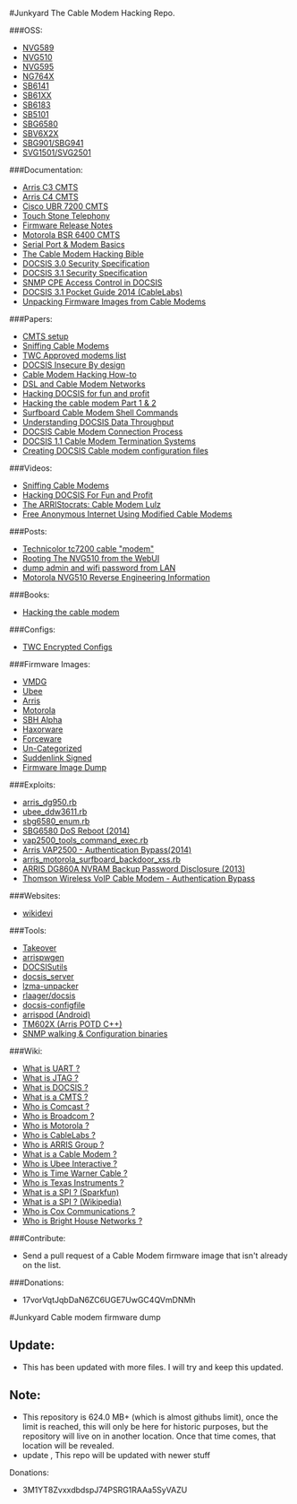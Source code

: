 #Junkyard
The Cable Modem Hacking Repo.

###OSS:
- [NVG589](http://sourceforge.net/projects/nvg589.arris/files/latest/download?source=directory)
- [NVG510](http://sourceforge.net/projects/nvg510.arris/files/latest/download?source=directory)
- [NVG595](http://sourceforge.net/projects/nvg595.arris/files/latest/download?source=directory)
- [NG764X](http://sourceforge.net/projects/ng764x.arris/files/NG764x-OSS-1.3/NG764X-OSS-1.3.tar.gz/download)
- [SB6141](http://sourceforge.net/projects/sb6141.arris/files/latest/download?source=directory)
- [SB61XX](http://sourceforge.net/projects/sb6120.arris/files/latest/download?source=directory)
- [SB6183](http://sourceforge.net/projects/sb6183.arris/files/latest/download?source=directory)
- [SB5101](http://sourceforge.net/projects/sb5101.arris/files/SB5101-2.11.0.0-GA-04/SB5101-2.11.0.0-GA-04.tar.bz2/download)
- [SBG6580](http://sourceforge.net/projects/sbg6580.arris/files/latest/download?source=directory)
- [SBV6X2X](http://sourceforge.net/projects/sb6x2x.arris/files/)
- [SBG901/SBG941](http://sourceforge.net/projects/sbg901.arris/files/SBG901-2.11.0.0-GA-07/SBG901-2.11.0.0-GA-07.tar.bz2/download)
- [SVG1501/SVG2501](http://sourceforge.net/projects/svg2501.arris/files/SVG2501-2.10.1.0-GA-02/SVG2501-2.10.1.0-GA-02.tar.bz2/download)

###Documentation:
- [Arris C3 CMTS](https://mega.co.nz/#F!i0NlSLya!IP4NQmBbCxOYdAiOCVJC9w)
- [Arris C4 CMTS](https://mega.co.nz/#F!vh0G0CDY!sfm07pEq2SZPczkgZ2NoBQ)
- [Cisco UBR 7200 CMTS](https://mega.co.nz/#F!64slEYYT!uk0cxmMGx64zThHTBsLpIA)
- [Touch Stone Telephony](https://mega.co.nz/#F!Ht9XgBzA!ns0u00HDftNv_NuLw7Px0w)
- [Firmware Release Notes](https://mega.co.nz/#F!fgV2kLyJ!YwXHI1ZyF59aXFmZ0aXZ4g)
- [Motorola BSR 6400 CMTS](https://mega.co.nz/#F!ugtnwYQT!pwPiIAJ0a66f81uqNIqpoA)
- [Serial Port & Modem Basics](http://tldp.org/HOWTO/Modem-HOWTO-4.html)
- [The Cable Modem Hacking Bible](http://netfreak.no-ip.info/netfreak/downloads/Dokumente/sonstiges/modem-hacking.pdf)
- [DOCSIS 3.0 Security Specification](http://www.cablelabs.com/wp-content/uploads/specdocs/CM-SP-SECv3.0-I15-130808.pdf)
- [DOCSIS 3.1 Security Specification](http://www.cablelabs.com/wp-content/uploads/specdocs/CM-SP-SECv3.1-I03-150611.pdf)
- [SNMP CPE Access Control in DOCSIS](https://mega.co.nz/#F!u19DmJAK!TZeAPbS8aLB-QmYvciIeTQ)
- [DOCSIS 3.1 Pocket Guide 2014 (CableLabs)](https://mega.co.nz/#!zpdVXJqT!fNeIRSp5FrEbh1nHVZyayPc9n-sUIXTd-3BY4TKfQ6s)
- [Unpacking Firmware Images from Cable Modems](http://w00tsec.blogspot.com/2013/11/unpacking-firmware-images-from-cable.html)

###Papers:
- [CMTS setup](http://docslide.us/documents/cable-modem-terminate-system-setup-devil-huang.html)
- [Sniffing Cable Modems](https://www.defcon.org/images/defcon-16/dc16-presentations/defcon-16-martin.pdf)
- [TWC Approved modems list](http://www.timewarnercable.com/content/dam/residential/pdfs/enjoy/better-twc/bettertwc_approvedmodems.pdf)
- [DOCSIS Insecure By design](https://www.defcon.org/images/defcon-16/dc16-presentations/defcon-16-self.pdf)
- [Cable Modem Hacking How-to](http://www.kumanov.com/docs/Cable%20Modem%20Hacking%20How-to.pdf)
- [DSL and Cable Modem Networks](http://docslide.us/documents/dsl-and-cable-modem-networks.html)
- [Hacking DOCSIS for fun and profit](https://www.defcon.org/images/defcon-18/dc-18-presentations/Blake-bitemytaco/DEFCON-18-Blake-bitemytaco-Hacking-DOCSIS.pdf)
- [Hacking the cable modem Part 1 & 2](http://docslide.us/documents/hacking-the-cable-modem-97-03.html)
- [Surfboard Cable Modem Shell Commands](http://docslide.us/documents/surfboard-cable-modem-shell-commands.html)
- [Understanding DOCSIS Data Throughput](https://mega.co.nz/#!WwNgkJha!xQOf7o8j1OCE8Jkv5A5HXcyYLZv57bKoshe5Kv9Kzxk)
- [DOCSIS Cable Modem Connection Process](http://www.cascaderange.org/presentations/DOCSIS_Cable_Modem_Connection_Process.pdf)
- [DOCSIS 1.1 Cable Modem Termination  Systems](http://www.cascaderange.org/presentations/DOCSIS_1_1_QoS.pdf)
- [Creating DOCSIS Cable modem configuration files](http://docslide.us/documents/create-config-for-cable-modem.html)

###Videos:
- [Sniffing Cable Modems](https://www.youtube.com/watch?v=7a_x10qi4Cs)
- [Hacking DOCSIS For Fun and Profit ](https://www.youtube.com/watch?v=aaaJ86K-ovE)
- [The ARRIStocrats: Cable Modem Lulz](https://www.youtube.com/watch?v=jGUyOYgYoQQ)
- [Free Anonymous Internet Using Modified Cable Modems](https://www.youtube.com/watch?v=Gkv2ZpuFKpU)

###Posts:
- [Technicolor tc7200 cable "modem"](https://hackaday.io/project/3441-technicolor-tc7200-cable-modem)
- [Rooting The NVG510 from the WebUI](http://earlz.net/view/2012/06/07/0026/rooting-the-nvg510-from-the-webui)
- [dump admin and wifi password from LAN](https://hackaday.io/project/3441-technicolor-tc7200-cable-modem/log/11329-dump-admin-and-wifi-password-from-lan)
- [Motorola NVG510 Reverse Engineering Information](http://earlz.net/view/2012/06/04/0754/motorola-nvg510-reverse-engineering-information)

###Books:
- [Hacking the cable modem](https://repo.zenk-security.com/Magazine%20E-book/EN-Hacking%20The%20Cable%20Modem.pdf)

###Configs:
- [TWC Encrypted Configs](https://mega.co.nz/#F!jx8zQZpL!i01EpMbXvQHGH8alg56ehA)

###Firmware Images:
- [VMDG](https://mega.co.nz/#F!3skAWZqb!VSIUfF2lo3HUrcy-ipxcSw)
- [Ubee](https://mega.co.nz/#F!atUSSQiC!WzfVAiMDWNUm6BA9512tdA)
- [Arris](https://mega.co.nz/#F!iwtRlLTB!itNArjM1Y2NCx1WzUBIiFg)
- [Motorola](https://mega.co.nz/#F!G1FyVaDL!ZhNUKLdOIbYe-ThiVxjmMg)
- [SBH Alpha](https://mega.co.nz/#F!79cXEK7Y!U53jdOkdK08QdBDh6yCE8Q)
- [Haxorware](https://mega.co.nz/#F!6ocR3Ywa!vG_iKkYkhUZgWvImx9UK6g)
- [Forceware](https://mega.co.nz/#F!H5l1wLxT!yIwA1jrV6F473e92VizW2w)
- [Un-Categorized](https://mega.co.nz/#F!To9BBK5Y!vkKeKXCi6xPELT1NQ2mCxA)
- [Suddenlink Signed](https://mega.co.nz/#F!ylkylTqR!LsMa9XSYG6sqSFmV_cjzlQ)
- [Firmware Image Dump](https://github.com/detrojones/Junkyard)

###Exploits:
- [arris_dg950.rb](https://raw.githubusercontent.com/rapid7/metasploit-framework/e749733eb6118a4b089e288fc81050f76c8db5ed/modules/auxiliary/scanner/snmp/arris_dg950.rb)
- [ubee_ddw3611.rb](https://raw.githubusercontent.com/rapid7/metasploit-framework/e749733eb6118a4b089e288fc81050f76c8db5ed/modules/auxiliary/scanner/snmp/ubee_ddw3611.rb)
- [sbg6580_enum.rb](https://raw.githubusercontent.com/rapid7/metasploit-framework/e749733eb6118a4b089e288fc81050f76c8db5ed/modules/auxiliary/scanner/snmp/sbg6580_enum.rb)
- [SBG6580 DoS Reboot (2014)](https://www.exploit-db.com/exploits/30688/)
- [vap2500_tools_command_exec.rb](https://raw.githubusercontent.com/rapid7/metasploit-framework/e749733eb6118a4b089e288fc81050f76c8db5ed/modules/exploits/linux/http/vap2500_tools_command_exec.rb)
- [Arris VAP2500 - Authentication Bypass(2014)](https://www.exploit-db.com/exploits/35372/)
- [arris_motorola_surfboard_backdoor_xss.rb](https://raw.githubusercontent.com/rapid7/metasploit-framework/e749733eb6118a4b089e288fc81050f76c8db5ed/modules/auxiliary/admin/http/arris_motorola_surfboard_backdoor_xss.rb)
- [ARRIS DG860A NVRAM Backup Password Disclosure (2013)](https://www.exploit-db.com/exploits/29131/)
- [Thomson Wireless VoIP Cable Modem - Authentication Bypass](https://www.exploit-db.com/exploits/38067/)

###Websites:
- [wikidevi](https://wikidevi.com/wiki/Main_Page)

###Tools:
- [Takeover](https://github.com/WarGamesLabs/Takeover)
- [arrispwgen](https://github.com/borfast/arrispwgen.git)
- [DOCSISutils](https://github.com/MrSpock/DOCSISutils)
- [docsis_server](https://github.com/bschirrmeister/docsis_server)
- [lzma-unpacker](https://github.com/bmaia/lzma-unpacker)
- [rlaager/docsis](https://github.com/rlaager/docsis)
- [docsis-configfile](https://github.com/jhthorsen/docsis-configfile.git)
- [arrispod (Android)](https://github.com/hcgonzalezpr/arrispod.git)
- [TM602X (Arris POTD C++)](https://github.com/daniel-j-h/TM602X)
- [SNMP walking & Configuration binaries](https://mega.co.nz/#!ip9VjbDa!6g8LsqFdXSCG3xS0P7514X9AgrqCyV5WhecQIOxs2zo)

###Wiki:
- [What is UART ?](https://en.wikipedia.org/wiki/Universal_asynchronous_receiver/transmitter)
- [What is JTAG ?](https://en.wikipedia.org/wiki/Joint_Test_Action_Group)
- [What is DOCSIS ?](https://en.wikipedia.org/wiki/DOCSIS)
- [What is a CMTS ?](https://en.wikipedia.org/wiki/Cable_modem_termination_system)
- [Who is Comcast ?](https://en.wikipedia.org/wiki/Comcast)
- [Who is Broadcom ?](https://en.wikipedia.org/wiki/Broadcom)
- [Who is Motorola ?](https://en.wikipedia.org/wiki/Motorola)
- [Who is CableLabs ?](https://en.wikipedia.org/wiki/CableLabs)
- [Who is ARRIS Group ?](https://en.wikipedia.org/wiki/Arris_Group)
- [What is a Cable Modem ?](https://en.wikipedia.org/wiki/Cable_modem)
- [Who is Ubee Interactive ?](https://en.wikipedia.org/wiki/Ubee_Interactive)
- [Who is Time Warner Cable ?](https://en.wikipedia.org/wiki/Time_Warner_Cable)
- [Who is Texas Instruments ?](https://en.wikipedia.org/wiki/Texas_Instruments)
- [What is a SPI ? (Sparkfun)](https://learn.sparkfun.com/tutorials/serial-peripheral-interface-spi)
- [What is a SPI ? (Wikipedia)](https://en.wikipedia.org/wiki/Serial_Peripheral_Interface_Bus)
- [Who is Cox Communications ?](https://en.wikipedia.org/wiki/Cox_Communications)
- [Who is Bright House Networks ?](https://en.wikipedia.org/wiki/Bright_House_Networks)

###Contribute:
- Send a pull request of a Cable Modem firmware image that isn't already on the list.

###Donations:
- 17vorVqtJqbDaN6ZC6UGE7UwGC4QVmDNMh





#Junkyard
Cable modem firmware dump

Update:
------
- This has been updated with more files. I will try and keep this updated.

Note:
-----
- This repository is 624.0 MB+ (which is almost githubs limit), once the limit is reached, this will only be here for historic purposes, but the repository will live on in another location. Once that time comes, that location will be revealed.
- update , This repo will be updated with newer stuff

Donations:
- 3M1YT8ZvxxdbdspJ74PSRG1RAAa5SyVAZU

